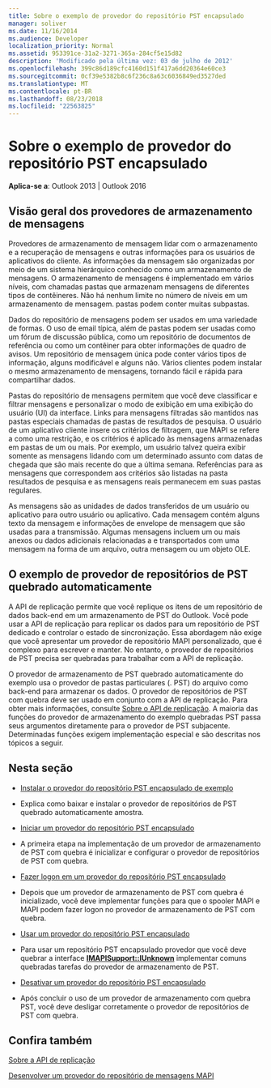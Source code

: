 ```yaml
---
title: Sobre o exemplo de provedor do repositório PST encapsulado
manager: soliver
ms.date: 11/16/2014
ms.audience: Developer
localization_priority: Normal
ms.assetid: 953391ce-31a2-3271-365a-284cf5e15d82
description: 'Modificado pela última vez: 03 de julho de 2012'
ms.openlocfilehash: 399c86d189cfc4160d151f417a6dd20364e60ce3
ms.sourcegitcommit: 0cf39e5382b8c6f236c8a63c6036849ed3527ded
ms.translationtype: MT
ms.contentlocale: pt-BR
ms.lasthandoff: 08/23/2018
ms.locfileid: "22563825"
---
```

# <a name="about-the-sample-wrapped-pst-store-provider"></a>Sobre o exemplo de provedor do repositório PST encapsulado

 
  
**Aplica-se a**: Outlook 2013 | Outlook 2016 
  
## <a name="overview-of-message-store-providers"></a>Visão geral dos provedores de armazenamento de mensagens

Provedores de armazenamento de mensagem lidar com o armazenamento e a recuperação de mensagens e outras informações para os usuários de aplicativos do cliente. As informações da mensagem são organizadas por meio de um sistema hierárquico conhecido como um armazenamento de mensagens. O armazenamento de mensagens é implementado em vários níveis, com chamadas pastas que armazenam mensagens de diferentes tipos de contêineres. Não há nenhum limite no número de níveis em um armazenamento de mensagem. pastas podem conter muitas subpastas.
  
Dados do repositório de mensagens podem ser usados em uma variedade de formas. O uso de email típica, além de pastas podem ser usadas como um fórum de discussão pública, como um repositório de documentos de referência ou como um contêiner para obter informações de quadro de avisos. Um repositório de mensagem única pode conter vários tipos de informação, alguns modificável e alguns não. Vários clientes podem instalar o mesmo armazenamento de mensagens, tornando fácil e rápida para compartilhar dados.
  
Pastas do repositório de mensagens permitem que você deve classificar e filtrar mensagens e personalizar o modo de exibição em uma exibição do usuário (UI) da interface. Links para mensagens filtradas são mantidos nas pastas especiais chamadas de pastas de resultados de pesquisa. O usuário de um aplicativo cliente insere os critérios de filtragem, que MAPI se refere a como uma restrição, e os critérios é aplicado às mensagens armazenadas em pastas de um ou mais. Por exemplo, um usuário talvez queira exibir somente as mensagens lidando com um determinado assunto com datas de chegada que são mais recente do que a última semana. Referências para as mensagens que correspondem aos critérios são listadas na pasta resultados de pesquisa e as mensagens reais permanecem em suas pastas regulares.
  
As mensagens são as unidades de dados transferidos de um usuário ou aplicativo para outro usuário ou aplicativo. Cada mensagem contém alguns texto da mensagem e informações de envelope de mensagem que são usadas para a transmissão. Algumas mensagens incluem um ou mais anexos ou dados adicionais relacionadas a e transportados com uma mensagem na forma de um arquivo, outra mensagem ou um objeto OLE.
  
## <a name="the-sample-wrapped-pst-store-provider"></a>O exemplo de provedor de repositórios de PST quebrado automaticamente

A API de replicação permite que você replique os itens de um repositório de dados back-end em um armazenamento de PST do Outlook. Você pode usar a API de replicação para replicar os dados para um repositório de PST dedicado e controlar o estado de sincronização. Essa abordagem não exige que você apresentar um provedor de repositório MAPI personalizado, que é complexo para escrever e manter. No entanto, o provedor de repositórios de PST precisa ser quebradas para trabalhar com a API de replicação.
  
O provedor de armazenamento de PST quebrado automaticamente do exemplo usa o provedor de pastas particulares (. PST) do arquivo como back-end para armazenar os dados. O provedor de repositórios de PST com quebra deve ser usado em conjunto com a API de replicação. Para obter mais informações, consulte [Sobre o API de replicação](about-the-replication-api.md). A maioria das funções do provedor de armazenamento do exemplo quebradas PST passa seus argumentos diretamente para o provedor de PST subjacente. Determinadas funções exigem implementação especial e são descritas nos tópicos a seguir.
  
## <a name="in-this-section"></a>Nesta seção

- [Instalar o provedor do repositório PST encapsulado de exemplo](installing-the-sample-wrapped-pst-store-provider.md)
    
- Explica como baixar e instalar o provedor de repositórios de PST quebrado automaticamente amostra.
    
- [Iniciar um provedor do repositório PST encapsulado](initializing-a-wrapped-pst-store-provider.md)
    
- A primeira etapa na implementação de um provedor de armazenamento de PST com quebra é inicializar e configurar o provedor de repositórios de PST com quebra.
    
- [Fazer logon em um provedor do repositório PST encapsulado](logging-on-to-a-wrapped-pst-store-provider.md)
    
- Depois que um provedor de armazenamento de PST com quebra é inicializado, você deve implementar funções para que o spooler MAPI e MAPI podem fazer logon no provedor de armazenamento de PST com quebra.
    
- [Usar um provedor do repositório PST encapsulado](using-a-wrapped-pst-store-provider.md)
    
- Para usar um repositório PST encapsulado provedor que você deve quebrar a interface **[IMAPISupport::IUnknown](imapisupportiunknown.md)** implementar comuns quebradas tarefas do provedor de armazenamento de PST. 
    
- [Desativar um provedor do repositório PST encapsulado](shutting-down-a-wrapped-pst-store-provider.md)
    
- Após concluir o uso de um provedor de armazenamento com quebra PST, você deve desligar corretamente o provedor de repositórios de PST com quebra.
    
## <a name="see-also"></a>Confira também



[Sobre a API de replicação](about-the-replication-api.md)
  
[Desenvolver um provedor do repositório de mensagens MAPI](developing-a-mapi-message-store-provider.md)

